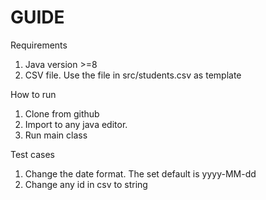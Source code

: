 # GUIDE

Requirements
1. Java version >=8
2. CSV file. Use the file in src/students.csv as template

How to run
 1. Clone from github
 2. Import to any java editor.
 3. Run main class
 
 Test cases
 1. Change the date format. The set default is yyyy-MM-dd
 2. Change any id in csv to string

